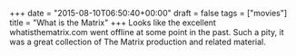 +++
date = "2015-08-10T06:50:40+00:00"
draft = false
tags = ["movies"]
title = "What is the Matrix"
+++
Looks like the excellent whatisthematrix.com went offline at some point in the past. Such a pity, it was a great collection of The Matrix production and related material.
